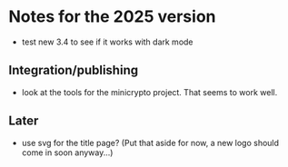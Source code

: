 # Notes for the 2025 version

- test new 3.4 to see if it works with dark mode

## Integration/publishing

- look at the tools for the minicrypto project. That seems to work well.

## Later

- use svg for the title page? (Put that aside for now, a new logo should come in soon anyway...)
